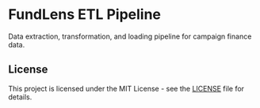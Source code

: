 # FundLens ETL Pipeline

Data extraction, transformation, and loading pipeline for campaign finance data.

## License

This project is licensed under the MIT License - see the [LICENSE](LICENSE) file for details.